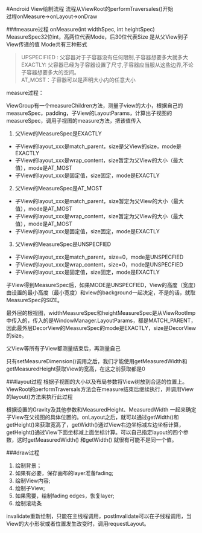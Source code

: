 #Android View绘制流程
流程从ViewRoot的performTraversales()开始      
过程onMeasure->onLayout->onDraw

###measure过程
onMeasure(int widthSpec, int heightSpec)    
MeasureSpec32位int，高两位代表Mode，后30位代表Size
是从父View到子View传递的值
Mode共有三种形式
>UPSPECIFIED : 父容器对于子容器没有任何限制,子容器想要多大就多大    
>EXACTLY: 父容器已经为子容器设置了尺寸,子容器应当服从这些边界,不论子容器想要多大的空间。    
>AT_MOST：子容器可以是声明大小内的任意大小

measure过程：	
<!--父View的MeasureSpec传递给子View，结合子View的LayoutParams 一起再算出子View的MeasureSpec，然后继续传给子View，不断计算每个View的MeasureSpec，子View有了MeasureSpec才能更测量自己和自己的子View。     -->
    
ViewGroup有一个measureChildren方法，测量子view的大小，根据自己的measureSpec，padding，子View的LayoutParams，计算出子视图的measureSpec，调用子视图的measure方法，把该值传入

1. 父View的MeasureSpec是EXACTLY		
 * 子View的layout\_xxx是match\_parent，size是父View的size，mode是EXACTLY
 * 子View的layout\_xxx是wrap\_content，size暂定为父View的大小（最大值），mode是AT\_MOST
 * 子View的layout\_xxx是固定值，size固定，mode是EXACTLY
2. 父View的MeasureSpec是AT_MOST			
 * 子View的layout\_xxx是match\_parent，size暂定为父View的大小（最大值），mode是AT\_MOST
 * 子View的layout\_xxx是wrap\_content，size暂定为父View的大小（最大值），mode是AT\_MOST
 * 子View的layout\_xxx是固定值，size固定，mode是EXACTLY
3. 父View的MeasureSpec是UNSPECFIED			
 * 子View的layout_xxx是match\_parent，size=0，mode是UNSPECFIED
 * 子View的layout_xxx是wrap\_content，size=0，mode是UNSPECFIED
 * 子View的layout_xxx是固定值，size固定，mode是EXACTLY

子View得到MeasureSpec后，如果MODE是UNSPECFIED，View的高度（宽度）由设置的最小高度（最小宽度）和view的background一起决定，不是的话，就取MeasureSpec的SIZE。

最外层的根视图，widthMeasureSpec和heightMeasureSpec是从ViewRootImp中传入的，传入的是WindowManager.LayoutParams，都是MATCH\_PARENT，因此最外层DecorView的MeasureSpec的mode是EXACTLY，size是DecorView的size。      
   
父View等所有子View都测量结束后，再测量自己        
      
只有setMeasureDimension()调用之后，我们才能使用getMeasuredWidth和getMeasuredHeight获取View的宽高，在这之前获取都是0


###layout过程
根据子视图的大小以及布局参数将View树放到合适的位置上。ViewRoot的performTraversals方法会在measure结束后继续执行，并调用View的layout()方法来执行此过程     
    

根据设置的Gravity及其他参数和MeasuredHeight、MeasuredWidth 一起来确定子View在父视图的具体位置的。onLayout之后，就可以通过getWidth()和getHeight()来获取宽高了，getWidth()通过View右边坐标减左边坐标计算，getHeight()通过View下面坐标减上面坐标计算。可以自己指定layout的四个参数，这时getMeasuredWidth() 和getWidth() 就很有可能不是同一个值。


###draw过程
1. 绘制背景；
2. 如果有必要，保存画布的layer准备fading;
3. 绘制View内容;
4. 绘制子View;
5. 如果需要，绘制fading edges，恢复layer;
6. 绘制滚动条




invalidate重新绘制，只能在主线程调用，postInvalidate可以在子线程调用，当View的大小形状或者位置发生改变时，调用requestLayout。